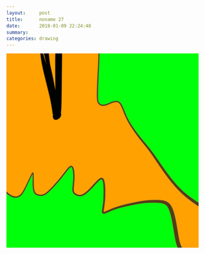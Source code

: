 ```yaml
---
layout:     post
title:      noname 27
date:       2018-01-09 22:24:48
summary:    
categories: drawing
---
```

![noname 27](/images/diary/noname-27.png "a tree in the wood.")
